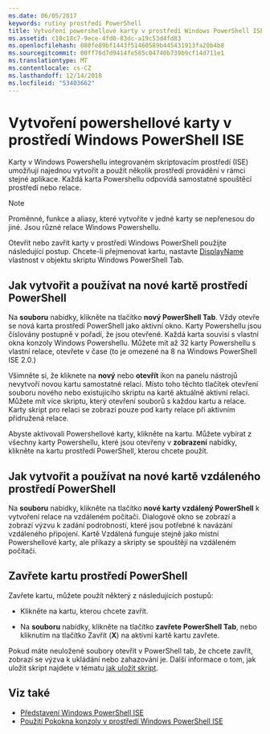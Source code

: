 ```yaml
---
ms.date: 06/05/2017
keywords: rutiny prostředí PowerShell
title: Vytvoření powershellové karty v prostředí Windows PowerShell ISE
ms.assetid: c10c18c7-9ece-4fd0-83dc-a19c53d4fd83
ms.openlocfilehash: 080fe89bf1443f51460589b445431913fa20b4b8
ms.sourcegitcommit: 00ff76d7d9414fe585c04740b739b9cf14d711e1
ms.translationtype: MT
ms.contentlocale: cs-CZ
ms.lasthandoff: 12/14/2018
ms.locfileid: "53403662"
---
```

# <a name="how-to-create-a-powershell-tab-in-windows-powershell-ise"></a>Vytvoření powershellové karty v prostředí Windows PowerShell ISE

Karty v Windows Powershellu integrovaném skriptovacím prostředí (ISE) umožňují najednou vytvořit a použít několik prostředí provádění v rámci stejné aplikace.
Každá karta Powershellu odpovídá samostatné spouštěcí prostředí nebo relace.

> [!NOTE]
> Proměnné, funkce a aliasy, které vytvoříte v jedné karty se nepřenesou do jiné. Jsou různé relace Windows Powershellu.

Otevřít nebo zavřít karty v prostředí Windows PowerShell použijte následující postup.
Chcete-li přejmenovat kartu, nastavte [DisplayName](object-model/The-PowerShellTab-Object.md#displayname) vlastnost v objektu skriptu Windows PowerShell Tab.

## <a name="to-create-and-use-a-new-powershell-tab"></a>Jak vytvořit a používat na nové kartě prostředí PowerShell

Na **souboru** nabídky, klikněte na tlačítko **nový PowerShell Tab**. Vždy otevře se nová karta prostředí PowerShell jako aktivní okno.
Karty Powershellu jsou číslovány postupně v pořadí, že jsou otevřené.
Každá karta souvisí s vlastní okna konzoly Windows Powershellu.
Můžete mít až 32 karty Powershellu s vlastní relace, otevřete v čase (to je omezené na 8 na Windows PowerShell ISE 2.0.)

Všimněte si, že kliknete na **nový** nebo **otevřít** ikon na panelu nástrojů nevytvoří novou kartu samostatné relaci.
Místo toho těchto tlačítek otevření souboru nového nebo existujícího skriptu na kartě aktuálně aktivní relaci.
Můžete mít více skriptu, který otevření souborů s každou kartu a relace.
Karty skript pro relaci se zobrazí pouze pod karty relace při aktivním přidružená relace.

Abyste aktivovali Powershellové karty, klikněte na kartu. Můžete vybírat z všechny karty Powershellu, které jsou otevřeny v **zobrazení** nabídky, klikněte na kartu prostředí PowerShell, kterou chcete použít.

## <a name="to-create-and-use-a-new-remote-powershell-tab"></a>Jak vytvořit a používat na nové kartě vzdáleného prostředí PowerShell

Na **souboru** nabídky, klikněte na tlačítko **nové karty vzdálený PowerShell** k vytvoření relace na vzdáleném počítači.
Dialogové okno se zobrazí a zobrazí výzvu k zadání podrobností, které jsou potřebné k navázání vzdáleného připojení.
Kartě Vzdálená funguje stejně jako místní Powershellové karty, ale příkazy a skripty se spouštějí na vzdáleném počítači.

## <a name="to-close-a-powershell-tab"></a>Zavřete kartu prostředí PowerShell

Zavřete kartu, můžete použít některý z následujících postupů:

- Klikněte na kartu, kterou chcete zavřít.

- Na **souboru** nabídky, klikněte na tlačítko **zavřete PowerShell Tab**, nebo kliknutím na tlačítko Zavřít (**X**) na aktivní kartě kartu zavřete.

Pokud máte neuložené soubory otevřít v PowerShell tab, že chcete zavřít, zobrazí se výzva k ukládání nebo zahazování je.
Další informace o tom, jak uložit skript najdete v tématu [jak uložit skript](How-to-Write-and-Run-Scripts-in-the-Windows-PowerShell-ISE.md#how-to-save-a-script).

## <a name="see-also"></a>Viz také

- [Představení Windows PowerShell ISE](Introducing-the-Windows-PowerShell-ISE.md)
- [Použití Pokokna konzoly v prostředí Windows PowerShell ISE](How-to-Use-the-Console-Pane-in-the-Windows-PowerShell-ISE.md)